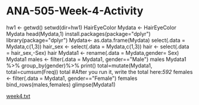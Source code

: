 # ANA-505-Week-4-Activity
hw1 <- getwd()
setwd(dir=hw1)
HairEyeColor
Mydata <- HairEyeColor
Mydata
head(Mydata,1)
install.packages(package="dplyr")
library(package="dplyr")
Mydata<- as.data.frame(Mydata)
select(.data = Mydata,c(1,3))
hair_sex <- select(.data = Mydata,c(1,3))
hair <-  select(.data = hair_sex,-Sex)
hair
Mydata1 <- rename(.data = Mydata,gender= Sex)
Mydata1
males <- filter(.data = Mydata1, gender=="Male")
males
Mydata1 %>%
  group_by(gender)%>%
  print()
total=mutate(Mydata1, total=cumsum(Freq))
total
#After you run it, write the total here:_592_
females <- filter(.data = Mydata1, gender=="Female")
females
bind_rows(males,females)
glimpse(Mydata1)

[week4.txt](https://github.com/MahsaKarkhaneh/ANA-505-Week-4-Activity/files/9227987/week4.txt)
